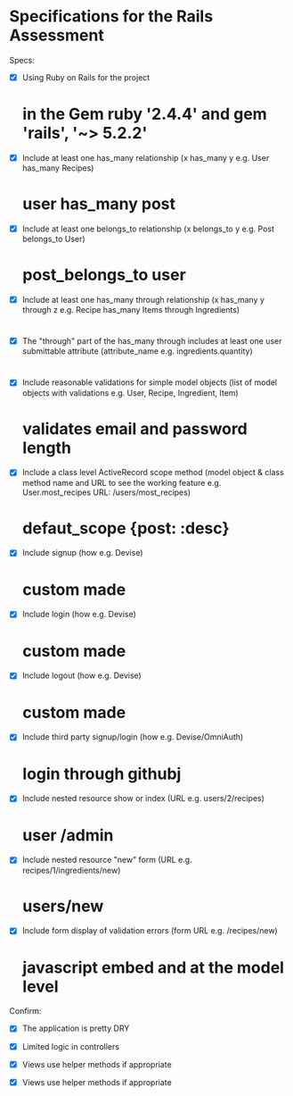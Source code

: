 # Specifications for the Rails Assessment

Specs:
- [x] Using Ruby on Rails for the project
	 # in the Gem ruby '2.4.4' and gem 'rails', '~> 5.2.2' 
- [x] Include at least one has_many relationship (x has_many y e.g. User has_many Recipes) 
	 # user has_many post
- [x] Include at least one belongs_to relationship (x belongs_to y e.g. Post belongs_to User)
	# post_belongs_to user
- [x] Include at least one has_many through relationship (x has_many y through z e.g. Recipe has_many Items through Ingredients)
	# 
- [x] The "through" part of the has_many through includes at least one user submittable attribute (attribute_name e.g. ingredients.quantity)
 	#
- [x] Include reasonable validations for simple model objects (list of model objects with validations e.g. User, Recipe, Ingredient, Item)
	# validates email and password length
- [x] Include a class level ActiveRecord scope method (model object & class method name and URL to see the working feature e.g. User.most_recipes URL: /users/most_recipes)
	# defaut_scope {post: :desc}
- [x] Include signup (how e.g. Devise)
	# custom made
- [x] Include login (how e.g. Devise)
	# custom made
- [x] Include logout (how e.g. Devise)
	# custom made
- [x] Include third party signup/login (how e.g. Devise/OmniAuth)
	# login through githubj
- [x] Include nested resource show or index (URL e.g. users/2/recipes)
	# user /admin
- [x] Include nested resource "new" form (URL e.g. recipes/1/ingredients/new)
	# users/new
- [x] Include form display of validation errors (form URL e.g. /recipes/new)
	# javascript embed and at the model level
Confirm:
- [x] The application is pretty DRY
- [x] Limited logic in controllers
- [x] Views use helper methods if appropriate
- [x] Views use helper methods if appropriate

